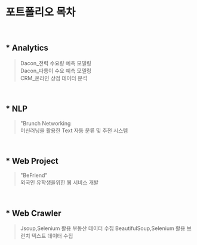 # 포트폴리오 목차

<br>

## * Analytics
> Dacon_전력 수요량 예측 모델링 <br>
> Dacon_따릉이 수요 예측 모델링 <br>
> CRM_온라인 상점 데이터 분석

<br>

## * NLP
> "Brunch Networking <br>
> 머신러닝을 활용한 Text 자동 분류 및 추천 시스템

<br>

## * Web Project
> "BeFriend" <br>
> 외국인 유학생을위한 웹 서비스 개발

<br>

## * Web Crawler
> Jsoup,Selenium 활용 부동산 데이터 수집
> BeautifulSoup,Selenium 활용 브런치 텍스트 데이터 수집



